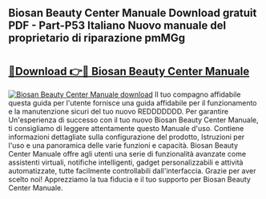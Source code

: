 ## Biosan Beauty Center Manuale Download gratuit PDF - Part-P53 Italiano Nuovo manuale del proprietario di riparazione pmMGg

# <h2><a href="http://dfff7w.blite.top/?on=Biosan+Beauty+Center+Manuale">🔗Download 👉🔴 Biosan Beauty Center Manuale</a></h2>

[![Biosan Beauty Center Manuale download](https://i.imgur.com/lujVjoI.png)](http://dfff7w.blite.top/?on=Biosan+Beauty+Center+Manuale)
Il tuo compagno affidabile questa guida per l'utente fornisce una guida affidabile per il funzionamento e la manutenzione sicuri del tuo nuovo REDDDDDDD. Per garantire Un'esperienza di successo con il tuo nuovo Biosan Beauty Center Manuale, ti consigliamo di leggere attentamente questo Manuale d'uso. Contiene informazioni dettagliate sulla configurazione del prodotto, Istruzioni per l'uso e una panoramica delle varie funzioni e capacità. Biosan Beauty Center Manuale offre agli utenti una serie di funzionalità avanzate come assistenti virtuali, notifiche intelligenti, gadget personalizzabili e attività automatizzate, tutte facilmente controllabili dall'interfaccia. Grazie per aver scelto noi! Apprezziamo la tua fiducia e il tuo supporto per Biosan Beauty Center Manuale.
